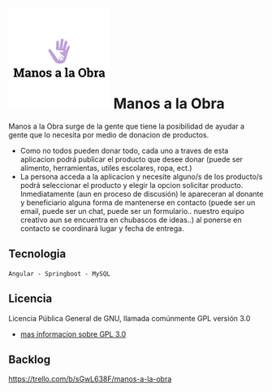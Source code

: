 # ![nuestro logo](https://github.com/Grupo15-LosDel27DeAbril/ManosALaObra/blob/master/ManosALaObraDoc/manosAlaObra.png)   Manos a la Obra

Manos a la Obra surge de la gente que tiene la posibilidad de ayudar a gente que lo necesita por medio de donacion de productos.
- Como no todos pueden donar todo, cada uno a traves de esta aplicacion podrá publicar el producto que desee donar (puede ser alimento, herramientas, utiles escolares, ropa, ect.)
- La persona acceda a la aplicacion y necesite alguno/s de los producto/s podrá seleccionar el producto y elegir la opcion solicitar producto. Inmediatamente (aun en proceso de discusión) le apareceran al donante y beneficiario alguna forma de mantenerse en contacto (puede ser un email, puede ser un chat, puede ser un formulario.. nuestro equipo creativo aun se encuentra en chubascos de ideas..) al ponerse en contacto se coordinará lugar y fecha de entrega.

## Tecnologia
	Angular - Springboot - MySQL

## Licencia
  Licencia Pública General de GNU, llamada comúnmente GPL versión 3.0
  - [mas informacion sobre GPL 3.0](https://www.gnu.org/licenses/licenses.html#GPL)
  
## Backlog
https://trello.com/b/sGwL638F/manos-a-la-obra
